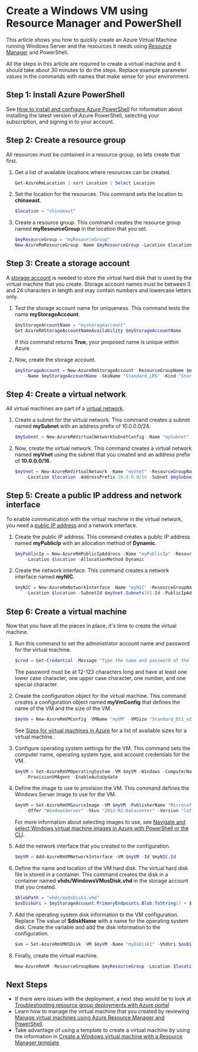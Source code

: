 <properties
    pageTitle="Create an Azure VM using PowerShell | Azure"
    description="Use Azure PowerShell and Azure Resource Manager to easily create a new VM running Windows Server."
    services="virtual-machines-windows"
    documentationcenter=""
    author="davidmu1"
    manager="timlt"
    editor=""
    tags="azure-resource-manager" />
<tags
    ms.assetid="14fe9ca9-e228-4d3b-a5d8-3101e9478f6e"
    ms.service="virtual-machines-windows"
    ms.workload="na"
    ms.tgt_pltfrm="na"
    ms.devlang="na"
    ms.topic="get-started-article"
    ms.date="10/21/2016"
    wacn.date=""
    ms.author="davidmu" />

# Create a Windows VM using Resource Manager and PowerShell
This article shows you how to quickly create an Azure Virtual Machine running Windows Server and the resources it needs using [Resource Manager](/documentation/articles/resource-group-overview/) and PowerShell. 

All the steps in this article are required to create a virtual machine and it should take about 30 minutes to do the steps. Replace example parameter values in the commands with names that make sense for your environment.

## Step 1: Install Azure PowerShell
See [How to install and configure Azure PowerShell](/documentation/articles/powershell-install-configure/) for information about installing the latest version of Azure PowerShell, selecting your subscription, and signing in to your account.

## Step 2: Create a resource group
All resources must be contained in a resource group, so lets create that first.  

1. Get a list of available locations where resources can be created.
   
    ```powershell
    Get-AzureRmLocation | sort Location | Select Location
    ```
2. Set the location for the resources. This command sets the location to **chinaeast**.
   
    ```powershell
    $location = "chinaeast"
    ```
3. Create a resource group. This command creates the resource group named **myResourceGroup** in the location that you set.
   
    ```powershell
    $myResourceGroup = "myResourceGroup"
    New-AzureRmResourceGroup -Name $myResourceGroup -Location $location
    ```

## Step 3: Create a storage account
A [storage account](/documentation/articles/storage-introduction/) is needed to store the virtual hard disk that is used by the virtual machine that you create. Storage account names must be between 3 and 24 characters in length and may contain numbers and lowercase letters only.

1. Test the storage account name for uniqueness. This command tests the name **myStorageAccount**.
   
    ```powershell
    $myStorageAccountName = "mystorageaccount"
    Get-AzureRmStorageAccountNameAvailability $myStorageAccountName
    ```
   
    If this command returns **True**, your proposed name is unique within Azure. 
2. Now, create the storage account.
   
    ```powershell    
    $myStorageAccount = New-AzureRmStorageAccount -ResourceGroupName $myResourceGroup `
        -Name $myStorageAccountName -SkuName "Standard_LRS" -Kind "Storage" -Location $location
    ```

## Step 4: Create a virtual network
All virtual machines are part of a [virtual network](/documentation/articles/virtual-networks-overview/).

1. Create a subnet for the virtual network. This command creates a subnet named **mySubnet** with an address prefix of 10.0.0.0/24.
   
    ```powershell
    $mySubnet = New-AzureRmVirtualNetworkSubnetConfig -Name "mySubnet" -AddressPrefix 10.0.0.0/24
    ```
2. Now, create the virtual network. This command creates a virtual network named **myVnet** using the subnet that you created and an address prefix of **10.0.0.0/16**.
   
    ```powershell
    $myVnet = New-AzureRmVirtualNetwork -Name "myVnet" -ResourceGroupName $myResourceGroup `
        -Location $location -AddressPrefix 10.0.0.0/16 -Subnet $mySubnet
    ```

## Step 5: Create a public IP address and network interface
To enable communication with the virtual machine in the virtual network, you need a [public IP address](/documentation/articles/virtual-network-ip-addresses-overview-arm/) and a network interface.

1. Create the public IP address. This command creates a public IP address named **myPublicIp** with an allocation method of **Dynamic**.
   
    ```powershell
    $myPublicIp = New-AzureRmPublicIpAddress -Name "myPublicIp" -ResourceGroupName $myResourceGroup `
        -Location $location -AllocationMethod Dynamic
    ```
2. Create the network interface. This command creates a network interface named **myNIC**.
   
    ```powershell
    $myNIC = New-AzureRmNetworkInterface -Name "myNIC" -ResourceGroupName $myResourceGroup `
        -Location $location -SubnetId $myVnet.Subnets[0].Id -PublicIpAddressId $myPublicIp.Id
    ```

## Step 6: Create a virtual machine
Now that you have all the pieces in place, it's time to create the virtual machine.

1. Run this command to set the administrator account name and password for the virtual machine.

    ```powershell
    $cred = Get-Credential -Message "Type the name and password of the local administrator account."
    ```
   
    The password must be at 12-123 characters long and have at least one lower case character, one upper case character, one number, and one special character. 
2. Create the configuration object for the virtual machine. This command creates a configuration object named **myVmConfig** that defines the name of the VM and the size of the VM.
   
    ```powershell
    $myVm = New-AzureRmVMConfig -VMName "myVM" -VMSize "Standard_DS1_v2"
    ```
   
    See [Sizes for virtual machines in Azure](/documentation/articles/virtual-machines-windows-sizes/) for a list of available sizes for a virtual machine.
3. Configure operating system settings for the VM. This command sets the computer name, operating system type, and account credentials for the VM.
   
    ```powershell
    $myVM = Set-AzureRmVMOperatingSystem -VM $myVM -Windows -ComputerName "myVM" -Credential $cred `
        -ProvisionVMAgent -EnableAutoUpdate
    ```
4. Define the image to use to provision the VM. This command defines the Windows Server image to use for the VM. 
   
    ```powershell
    $myVM = Set-AzureRmVMSourceImage -VM $myVM -PublisherName "MicrosoftWindowsServer" `
        -Offer "WindowsServer" -Skus "2012-R2-Datacenter" -Version "latest"
    ```
   
    For more information about selecting images to use, see [Navigate and select Windows virtual machine images in Azure with PowerShell or the CLI](/documentation/articles/virtual-machines-windows-cli-ps-findimage/).
5. Add the network interface that you created to the configuration.
   
    ```powershell
    $myVM = Add-AzureRmVMNetworkInterface -VM $myVM -Id $myNIC.Id
    ```
6. Define the name and location of the VM hard disk. The virtual hard disk file is stored in a container. This command creates the disk in a container named **vhds/WindowsVMosDisk.vhd** in the storage account that you created.
   
    ```powershell
    $blobPath = "vhds/myOsDisk1.vhd"
    $osDiskUri = $myStorageAccount.PrimaryEndpoints.Blob.ToString() + $blobPath
    ```
7. Add the operating system disk information to the VM configuration. Replace The value of **$diskName** with a name for the operating system disk. Create the variable and add the disk information to the configuration.
   
    ```powershell
    $vm = Set-AzureRmVMOSDisk -VM $myVM -Name "myOsDisk1" -VhdUri $osDiskUri -CreateOption fromImage
    ```
8. Finally, create the virtual machine.
   
    ```powershell
    New-AzureRmVM -ResourceGroupName $myResourceGroup -Location $location -VM $myVM
    ```

## Next Steps
* If there were issues with the deployment, a next step would be to look at [Troubleshooting resource group deployments with Azure portal](/documentation/articles/resource-manager-troubleshoot-deployments-portal/)
* Learn how to manage the virtual machine that you created by reviewing [Manage virtual machines using Azure Resource Manager and PowerShell](/documentation/articles/virtual-machines-windows-ps-manage/).
* Take advantage of using a template to create a virtual machine by using the information in [Create a Windows virtual machine with a Resource Manager template](/documentation/articles/virtual-machines-windows-ps-template/)

